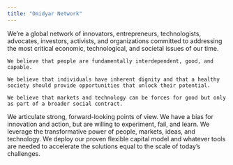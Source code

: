 ```yaml
---
title: "Omidyar Network"
---
```


We’re a global network of innovators, entrepreneurs, technologists, advocates, investors, activists, and organizations committed to addressing the most critical economic, technological, and societal issues of our time.

    We believe that people are fundamentally interdependent, good, and capable.

    We believe that individuals have inherent dignity and that a healthy society should provide opportunities that unlock their potential.

    We believe that markets and technology can be forces for good but only as part of a broader social contract.

We articulate strong, forward-looking points of view. We have a bias for innovation and action, but are willing to experiment, fail, and learn. We leverage the transformative power of people, markets, ideas, and technology.  We deploy our proven flexible capital model and whatever tools are needed to accelerate the solutions equal to the scale of today’s challenges.

